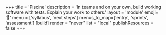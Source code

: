 +++
title = 'Piscine'
description = 'In teams and on your own, build working software with tests. Explain your work to others.'
layout = 'module'
emoji= '🐠'
menu = ['syllabus', 'next steps']
menus_to_map=['entry', 'sprints', 'assessment']
[build]
  render = "never"
  list = "local"
  publishResources = false
+++

